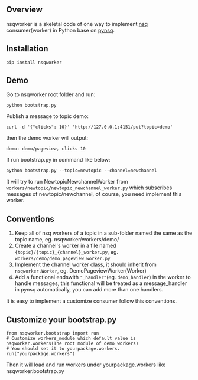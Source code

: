 Overview
--------

nsqworker is a skeletal code of one way to implement [nsq][1] consumer(worker) in Python base on [pynsq][2].


Installation
------------

    pip install nsqworker

Demo
----

Go to nsqworker root folder and run:

    python bootstrap.py

Publish a message to topic demo:

    curl -d '{"clicks": 10}' 'http://127.0.0.1:4151/put?topic=demo'

then the demo worker will output:

    demo: demo/pageview, clicks 10

If run bootstrap.py in command like below:

    python bootstrap.py --topic=newtopic --channel=newchannel

It will try to run NewtopicNewchannelWorker from `workers/newtopic/newtopic_newchannel_worker.py` which subscribes messages of newtopic/newchannel, of course, you need implement this worker.

Conventions
-----------

1. Keep all of nsq workers of a topic in a sub-folder named the same as the topic name, eg. nsqworker/workers/demo/
2. Create a channel's worker in a file named `{topic}/{topic}_{channel}_worker.py`, eg. `workers/demo/demo_pageview_worker.py`
3. Implement the channel worker class, it should inherit from `nsqworker.Worker`, eg. DemoPageviewWorker(Worker)
4. Add a functional endswith `"_handler"`(eg. `demo_handler`) in the worker to handle messages, this functional will be treated as a message_handler in pynsq automatically, you can add more than one handlers.

It is easy to implement a customize consumer follow this conventions.

Customize your bootstrap.py
---

    from nsqworker.bootstrap import run
    # Customize workers_module which default value is nsqworker.workers(The root module of demo workers)
    # You should set it to yourpackage.workers.
    run("yourpackage.workers")

Then it will load and run workers under yourpackage.workers like nsqworker.bootstrap.py


  [1]: https://github.com/bitly/nsq
  [2]: https://github.com/bitly/pynsq
